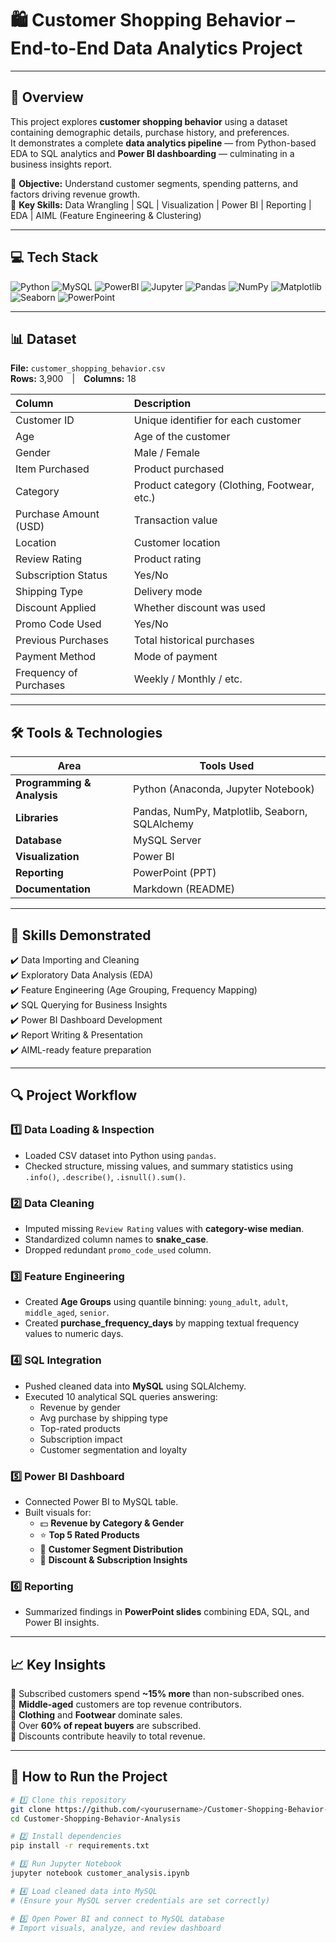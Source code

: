 # 🛍️ **Customer Shopping Behavior – End-to-End Data Analytics Project**

---

## 🧩 **Overview**
This project explores **customer shopping behavior** using a dataset containing demographic details, purchase history, and preferences.  
It demonstrates a complete **data analytics pipeline** — from Python-based EDA to SQL analytics and **Power BI dashboarding** — culminating in a business insights report.  

🎯 **Objective:** Understand customer segments, spending patterns, and factors driving revenue growth.  
🧠 **Key Skills:** Data Wrangling | SQL | Visualization | Power BI | Reporting | EDA | AIML (Feature Engineering & Clustering)

---
## 💻 Tech Stack

![Python](https://img.shields.io/badge/Python-3670A0?logo=python&logoColor=ffdd54)
![MySQL](https://img.shields.io/badge/MySQL-005C84?logo=mysql&logoColor=white)
![PowerBI](https://img.shields.io/badge/PowerBI-F2C811?logo=power-bi&logoColor=black)
![Jupyter](https://img.shields.io/badge/Jupyter-F37626?logo=jupyter&logoColor=white)
![Pandas](https://img.shields.io/badge/Pandas-150458?logo=pandas&logoColor=white)
![NumPy](https://img.shields.io/badge/NumPy-013243?logo=numpy&logoColor=white)
![Matplotlib](https://img.shields.io/badge/Matplotlib-ffffff?logo=plotly&logoColor=blue)
![Seaborn](https://img.shields.io/badge/Seaborn-3F4F75?logo=python&logoColor=white)
![PowerPoint](https://img.shields.io/badge/PowerPoint-B7472A?logo=microsoft-powerpoint&logoColor=white)

---

## 📊 **Dataset**

**File:** `customer_shopping_behavior.csv`  
**Rows:** 3,900 | **Columns:** 18  

| Column | Description |
|:--|:--|
| Customer ID | Unique identifier for each customer |
| Age | Age of the customer |
| Gender | Male / Female |
| Item Purchased | Product purchased |
| Category | Product category (Clothing, Footwear, etc.) |
| Purchase Amount (USD) | Transaction value |
| Location | Customer location |
| Review Rating | Product rating |
| Subscription Status | Yes/No |
| Shipping Type | Delivery mode |
| Discount Applied | Whether discount was used |
| Promo Code Used | Yes/No |
| Previous Purchases | Total historical purchases |
| Payment Method | Mode of payment |
| Frequency of Purchases | Weekly / Monthly / etc. |

---

## 🛠️ **Tools & Technologies**

| Area | Tools Used |
|------|-------------|
| **Programming & Analysis** | Python (Anaconda, Jupyter Notebook) |
| **Libraries** | Pandas, NumPy, Matplotlib, Seaborn, SQLAlchemy |
| **Database** | MySQL Server |
| **Visualization** | Power BI |
| **Reporting** | PowerPoint (PPT) |
| **Documentation** | Markdown (README) |

---

## 🧠 **Skills Demonstrated**
✔️ Data Importing and Cleaning  
✔️ Exploratory Data Analysis (EDA)  
✔️ Feature Engineering (Age Grouping, Frequency Mapping)  
✔️ SQL Querying for Business Insights  
✔️ Power BI Dashboard Development  
✔️ Report Writing & Presentation  
✔️ AIML-ready feature preparation  

---

## 🔍 **Project Workflow**

### **1️⃣ Data Loading & Inspection**
- Loaded CSV dataset into Python using `pandas`.  
- Checked structure, missing values, and summary statistics using `.info()`, `.describe()`, `.isnull().sum()`.  

### **2️⃣ Data Cleaning**
- Imputed missing `Review Rating` values with **category-wise median**.  
- Standardized column names to **snake_case**.  
- Dropped redundant `promo_code_used` column.  

### **3️⃣ Feature Engineering**
- Created **Age Groups** using quantile binning: `young_adult`, `adult`, `middle_aged`, `senior`.  
- Created **purchase_frequency_days** by mapping textual frequency values to numeric days.  

### **4️⃣ SQL Integration**
- Pushed cleaned data into **MySQL** using SQLAlchemy.  
- Executed 10 analytical SQL queries answering:
  - Revenue by gender  
  - Avg purchase by shipping type  
  - Top-rated products  
  - Subscription impact  
  - Customer segmentation and loyalty  

### **5️⃣ Power BI Dashboard**
- Connected Power BI to MySQL table.  
- Built visuals for:
  - 💵 **Revenue by Category & Gender**  
  - ⭐ **Top 5 Rated Products**  
  - 🧍 **Customer Segment Distribution**  
  - 🎯 **Discount & Subscription Insights**

### **6️⃣ Reporting**
- Summarized findings in **PowerPoint slides** combining EDA, SQL, and Power BI insights.  

---

## 📈 **Key Insights**
🔹 Subscribed customers spend **~15% more** than non-subscribed ones.  
🔹 **Middle-aged** customers are top revenue contributors.  
🔹 **Clothing** and **Footwear** dominate sales.  
🔹 Over **60% of repeat buyers** are subscribed.  
🔹 Discounts contribute heavily to total revenue.  

---

## 🚀 **How to Run the Project**

```bash
# 1️⃣ Clone this repository
git clone https://github.com/<yourusername>/Customer-Shopping-Behavior-Analysis.git
cd Customer-Shopping-Behavior-Analysis

# 2️⃣ Install dependencies
pip install -r requirements.txt

# 3️⃣ Run Jupyter Notebook
jupyter notebook customer_analysis.ipynb

# 4️⃣ Load cleaned data into MySQL
# (Ensure your MySQL server credentials are set correctly)

# 5️⃣ Open Power BI and connect to MySQL database
# Import visuals, analyze, and review dashboard
